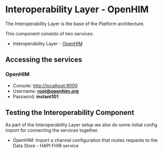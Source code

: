 
# Interoperability Layer - OpenHIM

The Interoperability Layer is the base of the Platform architecture.

This component consists of two services:

* Interoperability Layer - [OpenHIM](http://openhim.org/)

## Accessing the services

### OpenHIM

* Console: <http://localhost:9000>
* Username: **root@openhim.org**
* Password: **instant101**

## Testing the Interoperability Component

As part of the Interoperability Layer setup we also do some initial config import for connecting the services together.

* OpenHIM: Import a channel configuration that routes requests to the Data Store - HAPI FHIR service
